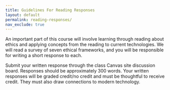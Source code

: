 ```yaml
---
title: Guidelines For Reading Responses
layout: default
permalink: reading-responses/
nav_exclude: true
---
```


An important part of this course will involve learning through reading about ethics and applying concepts from the reading to current technologies. We will read a survey of seven ethical frameworks, and you will be responsible for writing a short response to each.

Submit your written response through the class Canvas site discussion board. Responses should be approximately 300 words. Your written responses will be graded credit/no credit and must be thoughtful to receive credit. They must also draw connections to modern technology.